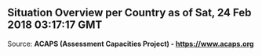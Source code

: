 ## Situation Overview per Country as of Sat, 24 Feb 2018 03:17:17 GMT

Source: **ACAPS (Assessment Capacities Project) - https://www.acaps.org**